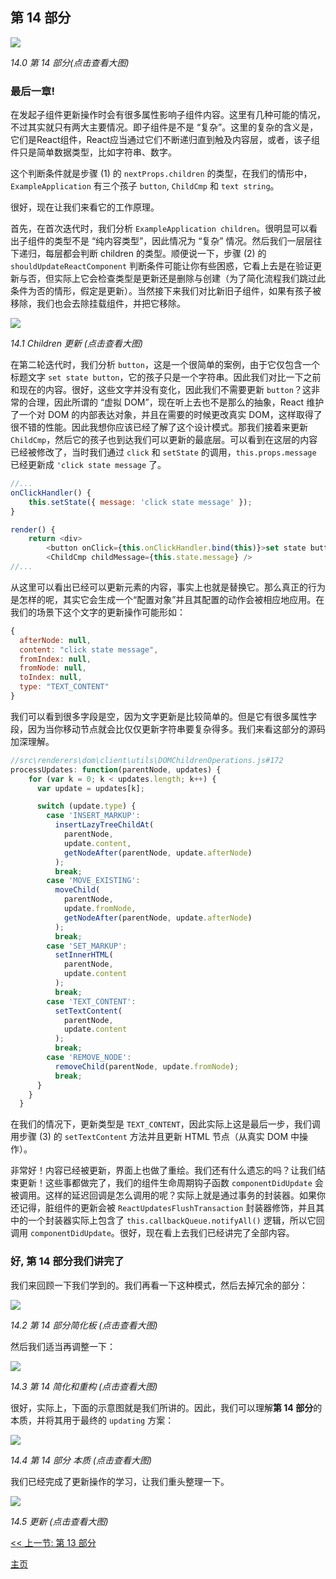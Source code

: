 ## 第 14 部分

[![](https://twisger.github.io/Under-the-hood-ReactJS/stack/images/14/part-14.svg)](https://twisger.github.io/Under-the-hood-ReactJS/stack/images/14/part-14.svg)

<em>14.0 第 14 部分(点击查看大图)</em>

### 最后一章!

在发起子组件更新操作时会有很多属性影响子组件内容。这里有几种可能的情况，不过其实就只有两大主要情况。即子组件是不是 “复杂”。这里的复杂的含义是，它们是React组件，React应当通过它们不断递归直到触及内容层，或者，该子组件只是简单数据类型，比如字符串、数字。

这个判断条件就是步骤 (1) 的 `nextProps.children` 的类型，在我们的情形中，`ExampleApplication` 有三个孩子 `button`, `ChildCmp` 和 `text string`。

很好，现在让我们来看它的工作原理。

首先，在首次迭代时，我们分析 `ExampleApplication children`。很明显可以看出子组件的类型不是 “纯内容类型”，因此情况为 “复杂” 情况。然后我们一层层往下递归，每层都会判断 children 的类型。顺便说一下，步骤 (2) 的 `shouldUpdateReactComponent` 判断条件可能让你有些困惑，它看上去是在验证更新与否，但实际上它会检查类型是更新还是删除与创建（为了简化流程我们跳过此条件为否的情形，假定是更新）。当然接下来我们对比新旧子组件，如果有孩子被移除，我们也会去除挂载组件，并把它移除。

[![](https://twisger.github.io/Under-the-hood-ReactJS/stack/images/14/children-update.svg)](https://twisger.github.io/Under-the-hood-ReactJS/stack/images/14/children-update.svg)

<em>14.1 Children 更新 (点击查看大图)</em>

在第二轮迭代时，我们分析 `button`，这是一个很简单的案例，由于它仅包含一个标题文字 `set state button`，它的孩子只是一个字符串。因此我们对比一下之前和现在的内容。很好，这些文字并没有变化，因此我们不需要更新 `button`？这非常的合理，因此所谓的 “虚拟 DOM”，现在听上去也不是那么的抽象，React 维护了一个对 DOM 的内部表达对象，并且在需要的时候更改真实 DOM，这样取得了很不错的性能。因此我想你应该已经了解了这个设计模式。那我们接着来更新 `ChildCmp`，然后它的孩子也到达我们可以更新的最底层。可以看到在这层的内容已经被修改了，当时我们通过 `click` 和 `setState` 的调用，`this.props.message` 已经更新成 `'click state message` 了。

```javascript
//... 
onClickHandler() {
	this.setState({ message: 'click state message' });
}

render() {
    return <div>
		<button onClick={this.onClickHandler.bind(this)}>set state button</button>
		<ChildCmp childMessage={this.state.message} />
//...
```

从这里可以看出已经可以更新元素的内容，事实上也就是替换它。那么真正的行为是怎样的呢，其实它会生成一个“配置对象”并且其配置的动作会被相应地应用。在我们的场景下这个文字的更新操作可能形如：

```javascript
{
  afterNode: null,
  content: "click state message",
  fromIndex: null,
  fromNode: null,
  toIndex: null,
  type: "TEXT_CONTENT"
}
```
我们可以看到很多字段是空，因为文字更新是比较简单的。但是它有很多属性字段，因为当你移动节点就会比仅仅更新字符串要复杂得多。我们来看这部分的源码加深理解。

```javascript
//src\renderers\dom\client\utils\DOMChildrenOperations.js#172
processUpdates: function(parentNode, updates) {
    for (var k = 0; k < updates.length; k++) {
      var update = updates[k];

      switch (update.type) {
        case 'INSERT_MARKUP':
          insertLazyTreeChildAt(
            parentNode,
            update.content,
            getNodeAfter(parentNode, update.afterNode)
          );
          break;
        case 'MOVE_EXISTING':
          moveChild(
            parentNode,
            update.fromNode,
            getNodeAfter(parentNode, update.afterNode)
          );
          break;
        case 'SET_MARKUP':
          setInnerHTML(
            parentNode,
            update.content
          );
          break;
        case 'TEXT_CONTENT':
          setTextContent(
            parentNode,
            update.content
          );
          break;
        case 'REMOVE_NODE':
          removeChild(parentNode, update.fromNode);
          break;
      }
    }
  }
```

在我们的情况下，更新类型是 `TEXT_CONTENT`，因此实际上这是最后一步，我们调用步骤 (3) 的 `setTextContent` 方法并且更新 HTML 节点（从真实 DOM 中操作）。

非常好！内容已经被更新，界面上也做了重绘。我们还有什么遗忘的吗？让我们结束更新！这些事都做完了，我们的组件生命周期钩子函数 `componentDidUpdate` 会被调用。这样的延迟回调是怎么调用的呢？实际上就是通过事务的封装器。如果你还记得，脏组件的更新会被 `ReactUpdatesFlushTransaction` 封装器修饰，并且其中的一个封装器实际上包含了 `this.callbackQueue.notifyAll()` 逻辑，所以它回调用 `componentDidUpdate`。很好，现在看上去我们已经讲完了全部内容。

### 好, 第 14 部分我们讲完了

我们来回顾一下我们学到的。我们再看一下这种模式，然后去掉冗余的部分：

[![](https://twisger.github.io/Under-the-hood-ReactJS/stack/images/14/part-14-A.svg)](https://twisger.github.io/Under-the-hood-ReactJS/stack/images/14/part-14-A.svg)

<em>14.2 第 14 部分简化板 (点击查看大图)</em>

然后我们适当再调整一下：

[![](https://twisger.github.io/Under-the-hood-ReactJS/stack/images/14/part-14-B.svg)](https://twisger.github.io/Under-the-hood-ReactJS/stack/images/14/part-14-B.svg)

<em>14.3 第 14 简化和重构 (点击查看大图)</em>

很好，实际上，下面的示意图就是我们所讲的。因此，我们可以理解**第 14 部分**的本质，并将其用于最终的 `updating` 方案：

[![](https://twisger.github.io/Under-the-hood-ReactJS/stack/images/14/part-14-C.svg)](https://twisger.github.io/Under-the-hood-ReactJS/stack/images/14/part-14-C.svg)

<em>14.4 第 14 部分 本质 (点击查看大图)</em>

我们已经完成了更新操作的学习，让我们重头整理一下。

[![](https://twisger.github.io/Under-the-hood-ReactJS/stack/images/14/updating-parts-C.svg)](https://twisger.github.io/Under-the-hood-ReactJS/stack/images/14/updating-parts-C.svg)

<em>14.5 更新 (点击查看大图)</em>

[<< 上一节: 第 13 部分](./Part-13.md)


[主页](./README.md)
